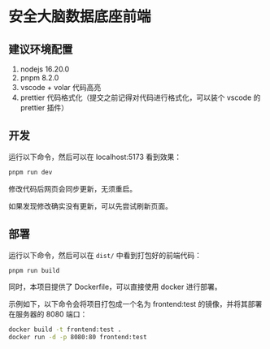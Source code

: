 # 安全大脑数据底座前端

## 建议环境配置

1. nodejs 16.20.0
2. pnpm 8.2.0
3. vscode + volar 代码高亮
4. prettier 代码格式化（提交之前记得对代码进行格式化，可以装个 vscode 的 prettier 插件）

## 开发

运行以下命令，然后可以在 localhost:5173 看到效果：

```bash
pnpm run dev
```

修改代码后网页会同步更新，无须重启。

如果发现修改确实没有更新，可以先尝试刷新页面。

## 部署

运行以下命令，然后可以在 `dist/` 中看到打包好的前端代码：

```bash
pnpm run build
```

同时，本项目提供了 Dockerfile，可以直接使用 docker 进行部署。

示例如下，以下命令会将项目打包成一个名为 frontend:test 的镜像，并将其部署在服务器的 8080 端口：

```bash
docker build -t frontend:test .
docker run -d -p 8080:80 frontend:test
```
